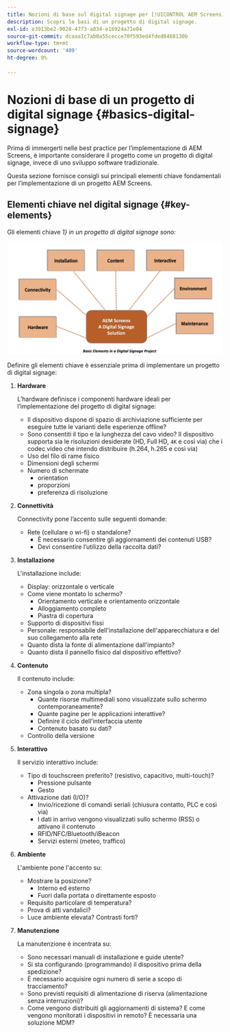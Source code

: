 ```yaml
---
title: Nozioni di base sul digital signage per [!UICONTROL AEM Screens]
description: Scopri le basi di un progetto di digital signage.
exl-id: e3913be2-9028-4773-a034-e16924a71e04
source-git-commit: dcaaa1c7ab0a55cecce70f593ed4fded8468130b
workflow-type: tm+mt
source-wordcount: '409'
ht-degree: 0%

---
```


# Nozioni di base di un progetto di digital signage {#basics-digital-signage}

Prima di immergerti nelle best practice per l’implementazione di AEM Screens, è importante considerare il progetto come un progetto di digital signage, invece di uno sviluppo software tradizionale.

Questa sezione fornisce consigli sui principali elementi chiave fondamentali per l’implementazione di un progetto AEM Screens.

## Elementi chiave nel digital signage {#key-elements}

Gli elementi chiave *1} in un progetto di digital signage sono:*

![](/help/assets/Elements-Revised.png)

Definire gli elementi chiave è essenziale prima di implementare un progetto di digital signage:

1. **Hardware**

   L’hardware definisce i componenti hardware ideali per l’implementazione del progetto di digital signage:
   * Il dispositivo dispone di spazio di archiviazione sufficiente per eseguire tutte le varianti delle esperienze offline?
   * Sono consentiti il tipo e la lunghezza del cavo video? Il dispositivo supporta sia le risoluzioni desiderate (HD, Full HD, `4K` e così via) che i codec video che intendo distribuire (h.264, h.265 e così via)
   * Uso del filo di rame fisico
   * Dimensioni degli schermi
   * Numero di schermate
      * orientation
      * proporzioni
      * preferenza di risoluzione

1. **Connettività**

   Connectivity pone l’accento sulle seguenti domande:
   * Rete (cellulare o wi-fi) o standalone?
      * È necessario consentire gli aggiornamenti dei contenuti USB?
      * Devi consentire l’utilizzo della raccolta dati?

1. **Installazione**

   L&#39;installazione include:
   * Display: orizzontale o verticale
   * Come viene montato lo schermo?
      * Orientamento verticale e orientamento orizzontale
      * Alloggiamento completo
      * Piastra di copertura
   * Supporto di dispositivi fissi
   * Personale: responsabile dell&#39;installazione dell&#39;apparecchiatura e del suo collegamento alla rete
   * Quanto dista la fonte di alimentazione dall&#39;impianto?
   * Quanto dista il pannello fisico dal dispositivo effettivo?

1. **Contenuto**

   Il contenuto include:
   * Zona singola o zona multipla?
      * Quante risorse multimediali sono visualizzate sullo schermo contemporaneamente?
      * Quante pagine per le applicazioni interattive?
      * Definire il ciclo dell’interfaccia utente
      * Contenuto basato su dati?
   * Controllo della versione

1. **Interattivo**

   Il servizio interattivo include:
   * Tipo di touchscreen preferito? (resistivo, capacitivo, multi-touch)?
      * Pressione pulsante
      * Gesto
   * Attivazione dati (I/O)?
      * Invio/ricezione di comandi seriali (chiusura contatto, PLC e così via)
      * I dati in arrivo vengono visualizzati sullo schermo (RSS) o attivano il contenuto
      * RFID/NFC/Bluetooth/iBeacon
      * Servizi esterni (meteo, traffico)

1. **Ambiente**

   L&#39;ambiente pone l&#39;accento su:
   * Mostrare la posizione?
      * Interno ed esterno
      * Fuori dalla portata o direttamente esposto
   * Requisito particolare di temperatura?
   * Prova di atti vandalici?
   * Luce ambiente elevata? Contrasti forti?

1. **Manutenzione**

   La manutenzione è incentrata su:

   * Sono necessari manuali di installazione e guide utente?
   * Si sta configurando (programmando) il dispositivo prima della spedizione?
   * È necessario acquisire ogni numero di serie a scopo di tracciamento?
   * Sono previsti requisiti di alimentazione di riserva (alimentazione senza interruzioni)?
   * Come vengono distribuiti gli aggiornamenti di sistema? E come vengono monitorati i dispositivi in remoto? È necessaria una soluzione MDM?
